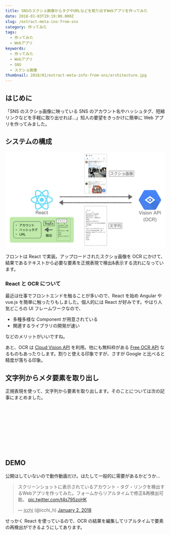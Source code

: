 ```yaml
---
title: SNSのスクショ画像からタグやURLなどを取り出すWebアプリを作ってみた
date: 2018-01-03T19:19:00.000Z
slug: /extract-meta-ino-from-sns
category: 作ってみた
tags:
  - 作ってみた
  - Webアプリ
keywords:
  - 作ってみた
  - Webアプリ
  - SNS
  - スクショ画像
thumbnail: 2018/01/extract-meta-info-from-sns/architecture.jpg
---
```


## はじめに

「SNS のスクショ画像に映っている SNS のアカウント名やハッシュタグ、短縮リンクなどを手軽に取り出せれば...」知人の要望をきっかけに簡単に Web アプリを作ってみました。

## システムの構成

![architecture](./architecture.jpg)

フロントは React で実装。アップロードされたスクショ画像を OCR にかけて、結果であるテキストから必要な要素を正規表現で検出&表示する流れになっています。

### React と OCR について

最近は仕事でフロントエンドを触ることが多いので、React を始め Angular や vue.js を簡単に触ったりもしました。個人的には React が好みです。やはり人気どころの UI フレームワークなので、

- 多種多様な Component が用意されている
- 関連するライブラリの開発が速い

などのメリットがいいですね。

あと、OCR は [Cloud Vision API](https://cloud.google.com/vision/?hl=ja) を利用。他にも無料枠がある [Free OCR API](https://ocr.space/) なるものもあったりします。割りと使える印象ですが、さすが Google と比べると精度が落ちる印象。

## 文字列からメタ要素を取り出し

正規表現を使って、文字列から要素を取り出します。そのことについては次の記事にまとめました。

<div class="iframely-embed"><div class="iframely-responsive" style="height: 140px; padding-bottom: 0;"><a href="https://qiita.com/icchi_h/items/a438f2f33aaf15e74059" data-iframely-url="//cdn.iframe.ly/dLRrmBC?iframe=card-small"></a></div></div>

## DEMO

公開はしていないので動作動画だけ。はたして一般的に需要があるかどうか...

<blockquote class="twitter-tweet"><p lang="ja" dir="ltr">スクリーンショットに表示されているアカウント・タグ・リンクを検出するWebアプリを作ってみた。フォームからリアルタイムで修正&amp;再検出可能。 <a href="https://t.co/t4s795zoHK">pic.twitter.com/t4s795zoHK</a></p>&mdash; i̲c̲c̲h̲i̲ (@icchi_h) <a href="https://twitter.com/icchi_h/status/948287269193961472?ref_src=twsrc%5Etfw">January 2, 2018</a></blockquote> <script async src="https://platform.twitter.com/widgets.js" charset="utf-8"></script>

せっかく React を使っているので、OCR の結果を編集してリアルタイムで要素の再検出ができるようにしてあります。
